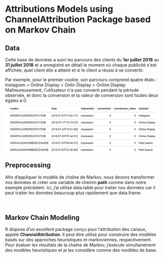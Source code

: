 # Attributions Models using ChannelAttribution Package based on Markov Chain 

## Data
Cette base de données a suivi les parcours des clients du **1er juillet 2018** au **31 juillet 2018** et a enregistré en détail le moment où chaque publicité s'est affichée, quel client elle a atteint et si le client a réussi à se convertir.

Par exemple, pour le premier cookie, son parcours comprend quatre états : Instagram \> Online Display \> Onlin Display \> Online Display. Malheureusement, l'utilisateur n'a pas converti pendant la période observée, et donc la conversion et la valeur de conversion sont toutes deux égales à 0.

![apperçu Data](https://github.com/BOUGHANMIChaima/Attributions-Models/blob/main/data__.png)

## Preprocessing
Afin d’appliquer le modèle de chaîne de Markov, nous devons transformer nos données et créer une variable de chemin __path__
comme dans notre exemple précédent. Ici, j’ai utilisé data.table pour traiter nos données car il peut traiter les données beaucoup plus rapidement que data.frame.

![]()

## Markov Chain Modeling
R dispose d’un excellent package conçu pour l’attribution des canaux, appelé __ChannelAttribution__.
Il peut être utilisé pour construire des modèles basés sur des approches heuristiques et markoviennes, respectivement. Pour évaluer les résultats de la chaîne de Markov, j’exécute simultanément des modèles heuristiques et je les considère comme des modèles de base.

![]()
